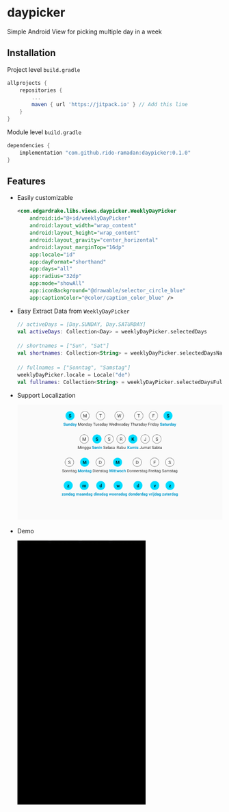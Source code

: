 # daypicker
Simple Android View for picking multiple day in a week

## Installation
Project level `build.gradle`
```gradle
allprojects {
    repositories {
        ...
        maven { url 'https://jitpack.io' } // Add this line
    }
}
```

Module level `build.gradle`
```gradle
dependencies {
    implementation "com.github.rido-ramadan:daypicker:0.1.0"
}
```

## Features

*   Easily customizable

    ```xml
    <com.edgardrake.libs.views.daypicker.WeeklyDayPicker
        android:id="@+id/weeklyDayPicker"
        android:layout_width="wrap_content"
        android:layout_height="wrap_content"
        android:layout_gravity="center_horizontal"
        android:layout_marginTop="16dp"
        app:locale="id"
        app:dayFormat="shorthand"
        app:days="all"
        app:radius="32dp"
        app:mode="showAll"
        app:iconBackground="@drawable/selector_circle_blue"
        app:captionColor="@color/caption_color_blue" />
    ```

*   Easy Extract Data from `WeeklyDayPicker`

    ```kotlin
    // activeDays = [Day.SUNDAY, Day.SATURDAY]
    val activeDays: Collection<Day> = weeklyDayPicker.selectedDays
    
    // shortnames = ["Sun", "Sat"]
    val shortnames: Collection<String> = weeklyDayPicker.selectedDaysName

    // fullnames = ["Sonntag", "Samstag"]
    weeklyDayPicker.locale = Locale("de")
    val fullnames: Collection<String> = weeklyDayPicker.selectedDaysFullName
    ```

*   Support Localization

    ![i18n](./docs/assets/i18n.png)

*   Demo
    
    <img src="./docs/assets/demo.gif" alt="demo" width="300">
